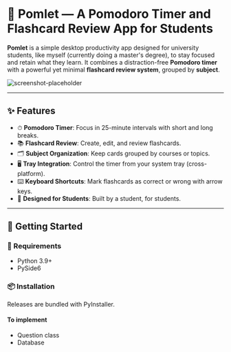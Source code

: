 # 🍅 Pomlet — A Pomodoro Timer and Flashcard Review App for Students

**Pomlet** is a simple desktop productivity app designed for university students, like myself (currently doing a master's degree), to stay focused and retain what they learn. It combines a distraction-free **Pomodoro timer** with a powerful yet minimal **flashcard review system**, grouped by **subject**.

![screenshot-placeholder](screenshot.png) <!-- Add a real screenshot later -->

---

## ✨ Features

- ⏱ **Pomodoro Timer**: Focus in 25-minute intervals with short and long breaks.
- 📚 **Flashcard Review**: Create, edit, and review flashcards.
- 🗂 **Subject Organization**: Keep cards grouped by courses or topics.
- 🖥 **Tray Integration**: Control the timer from your system tray (cross-platform).
- ⌨️ **Keyboard Shortcuts**: Mark flashcards as correct or wrong with arrow keys.
- 🎯 **Designed for Students**: Built by a student, for students.

---

## 🚀 Getting Started

### 🔧 Requirements

- Python 3.9+
- PySide6

### 📦 Installation

Releases are bundled with PyInstaller.

#### To implement
- Question class
- Database